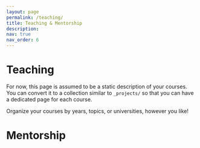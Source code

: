 ```yaml
---
layout: page
permalink: /teaching/
title: Teaching & Mentorship
description: 
nav: true
nav_order: 6
---
```

# Teaching 


For now, this page is assumed to be a static description of your courses. You can convert it to a collection similar to `_projects/` so that you can have a dedicated page for each course.

Organize your courses by years, topics, or universities, however you like!

# Mentorship 
